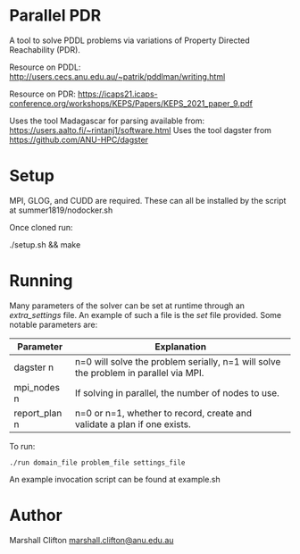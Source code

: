 # Parallel PDR

A tool to solve PDDL problems via variations of Property Directed Reachability (PDR).

Resource on PDDL: http://users.cecs.anu.edu.au/~patrik/pddlman/writing.html

Resource on PDR: https://icaps21.icaps-conference.org/workshops/KEPS/Papers/KEPS_2021_paper_9.pdf

Uses the tool Madagascar for parsing available from: https://users.aalto.fi/~rintanj1/software.html
Uses the tool dagster from https://github.com/ANU-HPC/dagster

# Setup

MPI, GLOG, and CUDD are required. These can all be installed by the script at summer1819/nodocker.sh

Once cloned run:

./setup.sh && make

# Running

Many parameters of the solver can be set at runtime through an _extra_settings_ file. An example of such a file is the _set_ file provided. Some notable parameters are:

| Parameter     | Explanation                                                                          |
| ------------- | ------------------------------------------------------------------------------------ |
| dagster n     | n=0 will solve the problem serially, n=1 will solve the problem in parallel via MPI. |
| mpi_nodes n   | If solving in parallel, the number of nodes to use.                                  |
| report_plan n | n=0 or n=1, whether to record, create and validate a plan if one exists.             |

To run:

    ./run domain_file problem_file settings_file

An example invocation script can be found at example.sh

# Author

Marshall Clifton marshall.clifton@anu.edu.au
